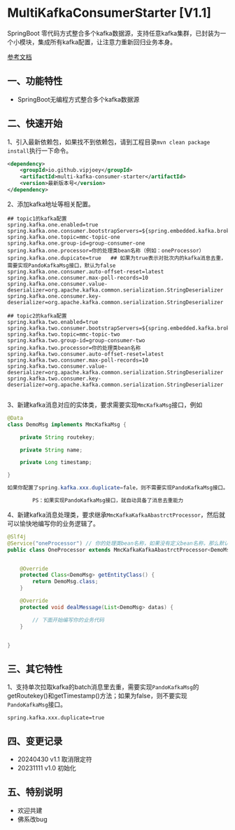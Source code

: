 # MultiKafkaConsumerStarter [V1.1]
SpringBoot 零代码方式整合多个kafka数据源，支持任意kafka集群，已封装为一个小模块，集成所有kafka配置，让注意力重新回归业务本身。

[参考文档](http://t.csdnimg.cn/SHwBF)

## 一、功能特性

* SpringBoot无编程方式整合多个kafka数据源

## 二、快速开始

1、引入最新依赖包，如果找不到依赖包，请到工程目录```mvn clean package install```执行一下命令。
```xml
<dependency>
    <groupId>io.github.vipjoey</groupId>
    <artifactId>multi-kafka-consumer-starter</artifactId>
    <version>最新版本号</version>
</dependency>

```

2、添加kafka地址等相关配置。
```properties
## topic1的kafka配置
spring.kafka.one.enabled=true
spring.kafka.one.consumer.bootstrapServers=${spring.embedded.kafka.brokers}
spring.kafka.one.topic=mmc-topic-one
spring.kafka.one.group-id=group-consumer-one
spring.kafka.one.processor=你的处理类bean名称（例如：oneProcessor）
spring.kafka.one.dupicate=true   ## 如果为true表示对批次内的kafka消息去重，需要实现PandoKafkaMsg接口，默认为false
spring.kafka.one.consumer.auto-offset-reset=latest
spring.kafka.one.consumer.max-poll-records=10
spring.kafka.one.consumer.value-deserializer=org.apache.kafka.common.serialization.StringDeserializer
spring.kafka.one.consumer.key-deserializer=org.apache.kafka.common.serialization.StringDeserializer

## topic2的kafka配置
spring.kafka.two.enabled=true
spring.kafka.two.consumer.bootstrapServers=${spring.embedded.kafka.brokers}
spring.kafka.two.topic=mmc-topic-two
spring.kafka.two.group-id=group-consumer-two
spring.kafka.two.processor=你的处理类bean名称
spring.kafka.two.consumer.auto-offset-reset=latest
spring.kafka.two.consumer.max-poll-records=10
spring.kafka.two.consumer.value-deserializer=org.apache.kafka.common.serialization.StringDeserializer
spring.kafka.two.consumer.key-deserializer=org.apache.kafka.common.serialization.StringDeserializer


```

3、新建kafka消息对应的实体类，要求需要实现`MmcKafkaMsg`接口，例如
```java
@Data
class DemoMsg implements MmcKafkaMsg {

    private String routekey;

    private String name;

    private Long timestamp;

}

如果你配置了spring.kafka.xxx.duplicate=fale，则不需要实现PandoKafkaMsg接口。

        PS：如果实现PandoKafkaMsg接口，就自动具备了消息去重能力


```

4、新建kafka消息处理类，要求继承`MmcKafkaKafkaAbastrctProcessor`，然后就可以愉快地编写你的业务逻辑了。
```java
@Slf4j
@Service("oneProcessor") // 你的处理类bean名称，如果没有定义bean名称，那么默认就是首字母缩写的类名称
public class OneProcessor extends MmcKafkaKafkaAbastrctProcessor<DemoMsg> {


    @Override
    protected Class<DemoMsg> getEntityClass() {
        return DemoMsg.class;
    }

    @Override
    protected void dealMessage(List<DemoMsg> datas) {

        // 下面开始编写你的业务代码
    }


}
```

## 三、其它特性

1、支持单次拉取kafka的batch消息里去重，需要实现`PandoKafkaMsg`的getRoutekey()和getTimestamp()方法；如果为false，则不要实现`PandoKafkaMsg`接口。
```properties
spring.kafka.xxx.duplicate=true
```

## 四、变更记录

* 20240430  v1.1 取消限定符
* 20231111  v1.0 初始化


## 五、特别说明

* 欢迎共建
* 佛系改bug